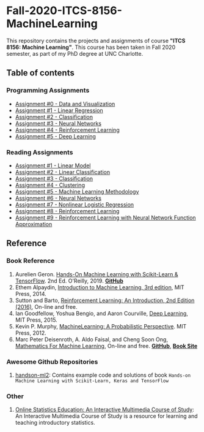 # Fall-2020-ITCS-8156-MachineLearning
This repository contains the projects and assignments of course **"ITCS 8156: Machine Learning"**. This course has been taken in Fall 2020 semester, as part of my PhD degree at UNC Charlotte.

## Table of contents

### Programming Assignments
* [Assignment #0 - Data and Visualization](https://github.com/biqar/Fall-2020-ITCS-8156-MachineLearning/tree/master/programming_assignments/0_Data-and-Visualization)
* [Assignment #1 - Linear Regression](https://github.com/biqar/Fall-2020-ITCS-8156-MachineLearning/tree/master/programming_assignments/1_Linear-Regression)
* [Assignment #2 - Classification](https://github.com/biqar/Fall-2020-ITCS-8156-MachineLearning/tree/master/programming_assignments/2_Classification)
* [Assignment #3 - Neural Networks](https://github.com/biqar/Fall-2020-ITCS-8156-MachineLearning/tree/master/programming_assignments/3_Neural-Networks)
* [Assignment #4 - Reinforcement Learning](https://github.com/biqar/Fall-2020-ITCS-8156-MachineLearning/tree/master/programming_assignments/4_Reinforcement-Learning)
* [Assignment #5 - Deep Learning](https://github.com/biqar/Fall-2020-ITCS-8156-MachineLearning/tree/master/programming_assignments/5_Deep-Learning)

### Reading Assignments
* [Assignment #1 - Linear Model](https://github.com/biqar/Fall-2020-ITCS-8156-MachineLearning/blob/master/reading_assignments/1_Note-Linear%20Model.ipynb)
* [Assignment #2 - Linear Classification](https://github.com/biqar/Fall-2020-ITCS-8156-MachineLearning/blob/master/reading_assignments/2_Note-Linear%20Classification.ipynb)
* [Assignment #3 - Classification](https://github.com/biqar/Fall-2020-ITCS-8156-MachineLearning/blob/master/reading_assignments/3_Note-Classification.ipynb)
* [Assignment #4 - Clustering](https://github.com/biqar/Fall-2020-ITCS-8156-MachineLearning/blob/master/reading_assignments/4_Note-Unsupervised.ipynb)
* [Assignment #5 - Machine Learning Methodology](https://github.com/biqar/Fall-2020-ITCS-8156-MachineLearning/blob/master/reading_assignments/5_Note-ML%20Methodology.ipynb)
* [Assignment #6 - Neural Networks](https://github.com/biqar/Fall-2020-ITCS-8156-MachineLearning/blob/master/reading_assignments/6_Note-Neural%20Networks.ipynb)
* [Assignment #7 - Nonlinear Logistic Regression](https://github.com/biqar/Fall-2020-ITCS-8156-MachineLearning/blob/master/reading_assignments/7_Note-NonlinearLogReg.ipynb)
* [Assignment #8 - Reinforcement Learning](https://github.com/biqar/Fall-2020-ITCS-8156-MachineLearning/blob/master/reading_assignments/8_Note-ReinforcementLearning.ipynb)
* [Assignment #9 - Reinforcement Learning with Neural Network Function Approximation](https://github.com/biqar/Fall-2020-ITCS-8156-MachineLearning/blob/master/reading_assignments/9_Note-NN%20for%20RL.ipynb)

## Reference

### Book Reference
1. Aurelien Geron. [Hands-On Machine Learning with Scikit-Learn & TensorFlow](https://www.oreilly.com/library/view/hands-on-machine-learning/9781492032632/). 2nd Ed. O'Reilly, 2019. **[GitHub](https://github.com/ageron/handson-ml2)**
2. Ethem Alpaydin, [Introduction to Machine Learning, 3rd edition](https://www.cmpe.boun.edu.tr/~ethem/i2ml3e/), MIT Press, 2014.
3. Sutton and Barto, [Reinforcement Learning: An Introduction, 2nd Edition (2016)](http://incompleteideas.net/book/the-book-2nd.html), On-line and free.
4. Ian Goodfellow, Yoshua Bengio, and Aaron Courville, [Deep Learning](https://www.deeplearningbook.org), MIT Press, 2015.
5. Kevin P. Murphy, [MachineLearning: A Probabilistic Perspective](https://www.cs.ubc.ca/~murphyk/MLbook/). MIT Press, 2012.
6. Marc Peter Deisenroth, A. Aldo Faisal, and Cheng Soon Ong, [Mathematics For Machine Learning](https://mml-book.github.io/book/mml-book.pdf), On-line and free. **[GitHub](https://github.com/mml-book/mml-book.github.io)**, **[Book Site](https://mml-book.github.io)**

### Awesome Github Repositories
1. [handson-ml2](https://github.com/biqar/handson-ml2): Contains example code and solutions of book `Hands-on Machine Learning with Scikit-Learn, Keras and TensorFlow`

### Other
1. [Online Statistics Education: An Interactive Multimedia Course of Study](http://onlinestatbook.com): An Interactive Multimedia Course of Study is a resource for learning and teaching introductory statistics.
